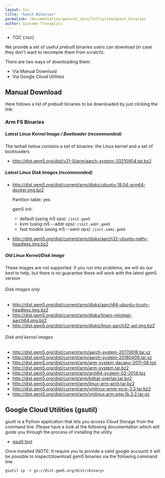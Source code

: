 ```yaml
---
layout: toc
title: "Guest Binaries"
permalink: /documentation/general_docs/fullsystem/guest_binaries
author: Giacomo Travaglini
---
```

* TOC
{:toc}

We provide a set of useful prebuilt binaries users can download (in case they don't want to
recompile them from scratch).

There are two ways of downloading them:

* Via Manual Download
* Via Google Cloud Utilities

## Manual Download

Here follows a list of prebuilt binaries to be downloaded by just clicking the link:

### Arm FS Binaries

##### Latest Linux Kernel Image / Bootloader (**recommended**)

The tarball below contains a set of binaries: the Linux kernel and a set of bootloaders

* <http://dist.gem5.org/dist/v21-0/arm/aarch-system-20210904.tar.bz2>

##### Latest Linux Disk Images (**recommended**)

* <http://dist.gem5.org/dist/current/arm/disks/ubuntu-18.04-arm64-docker.img.bz2>

  Partition table: yes

  gem5 init:
  * default (using m5 ops): `/init.gem5`
  * kvm (using m5 --addr ops): `/init.addr.gem5`
  * fast models (using m5 --semi ops): `/init.semi.gem5`

* <http://dist.gem5.org/dist/current/arm/disks/aarch32-ubuntu-natty-headless.img.bz2>

##### Old Linux Kernel/Disk Image

These images are not supported. If you run into problems, we will do our best to help, but there is no guarantee these will work with the latest gem5 version

###### Disk images only

* <http://dist.gem5.org/dist/current/arm/disks/aarch64-ubuntu-trusty-headless.img.bz2>
* <http://dist.gem5.org/dist/current/arm/disks/linaro-minimal-aarch64.img.bz2>
* <http://dist.gem5.org/dist/current/arm/disks/linux-aarch32-ael.img.bz2>

###### Disk and kernel images

* <http://dist.gem5.org/dist/current/arm/aarch-system-20170616.tar.xz>
* <http://dist.gem5.org/dist/current/arm/aarch-system-20180409.tar.xz>
* <http://dist.gem5.org/dist/current/arm/arm-system-dacapo-2011-08.tgz>
* <http://dist.gem5.org/dist/current/arm/arm-system.tar.bz2>
* <http://dist.gem5.org/dist/current/arm/arm64-system-02-2014.tgz>
* <http://dist.gem5.org/dist/current/arm/kitkat-overlay.tar.bz2>
* <http://dist.gem5.org/dist/current/arm/linux-arm-arch.tar.bz2>
* <http://dist.gem5.org/dist/current/arm/vmlinux-emm-pcie-3.3.tar.bz2>
* <http://dist.gem5.org/dist/current/arm/vmlinux.arm.smp.fb.3.2.tar.gz>

## Google Cloud Utilities (gsutil)

gsutil is a Python application that lets you access Cloud Storage from the command line.
Please have a look at the following documentation which will guide you through the process
of installing the utility

* [gsutil tool](https://cloud.google.com/storage/docs/gsutil)

Once installed (NOTE: It require you to provide a valid google account) it will be possible to inspect/download gem5 binaries via the following command line.

```
gsutil cp -r gs://dist.gem5.org/dist/<binary>
```

